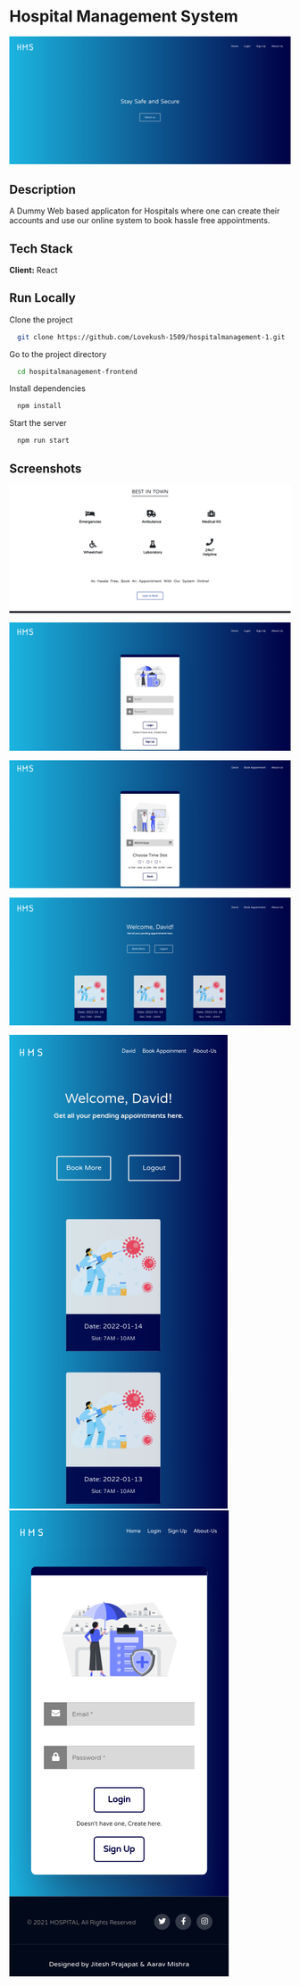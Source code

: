 
# Hospital Management System


<!-- <a href="https://hmsreact.vercel.app/">-->
  <img
    alt="App Screenshot"
    src="HospitalManagement/Screenshots/home-page.png"
  />
<!-- </a> -->

## Description

A Dummy Web based applicaton for Hospitals where one can create their accounts and use our online system to book hassle free appointments.

## Tech Stack

**Client:** React



## Run Locally

Clone the project

```bash
  git clone https://github.com/Lovekush-1509/hospitalmanagement-1.git
```

Go to the project directory

```bash
  cd hospitalmanagement-frontend
```

Install dependencies

```bash
  npm install
```

Start the server

```bash
  npm run start
```


## Screenshots

![services-page](HospitalManagement/Screenshots/Services-page.png)

![login-page](HospitalManagement/Screenshots/Login-page.png)

![book-appointment-page](HospitalManagement/Screenshots/Book-appointment.png)

![landing-page](HospitalManagement/Screenshots/Landing-page.png)

![mobile-landing-page](HospitalManagement/Screenshots/mobile-landing-page.png)&nbsp; &nbsp; &nbsp; ![mobile-login-page](HospitalManagement/Screenshots/mobile-login.png)
